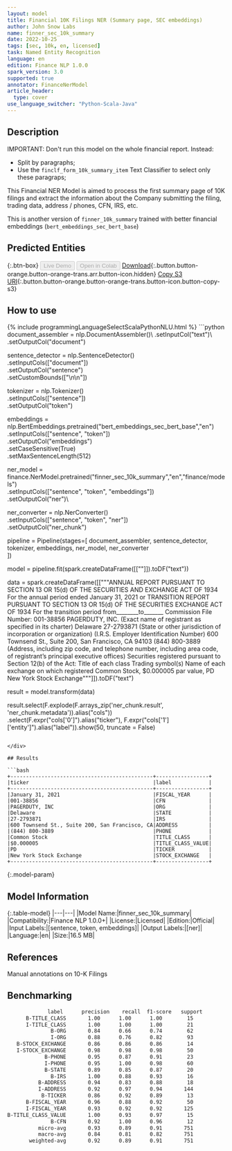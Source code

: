 ```yaml
---
layout: model
title: Financial 10K Filings NER (Summary page, SEC embeddings)
author: John Snow Labs
name: finner_sec_10k_summary
date: 2022-10-25
tags: [sec, 10k, en, licensed]
task: Named Entity Recognition
language: en
edition: Finance NLP 1.0.0
spark_version: 3.0
supported: true
annotator: FinanceNerModel
article_header:
  type: cover
use_language_switcher: "Python-Scala-Java"
---
```


## Description

IMPORTANT: Don't run this model on the whole financial report. Instead:
- Split by paragraphs;
- Use the `finclf_form_10k_summary_item` Text Classifier to select only these paragraps;

This Financial NER Model is aimed to process the first summary page of 10K filings and extract the information about the Company submitting the filing, trading data, address / phones, CFN, IRS, etc.

This is another version of `finner_10k_summary` trained with better financial embeddings (`bert_embeddings_sec_bert_base`)

## Predicted Entities



{:.btn-box}
<button class="button button-orange" disabled>Live Demo</button>
<button class="button button-orange" disabled>Open in Colab</button>
[Download](https://s3.amazonaws.com/auxdata.johnsnowlabs.com/finance/models/finner_sec_10k_summary_en_1.0.0_3.0_1666711517681.zip){:.button.button-orange.button-orange-trans.arr.button-icon.hidden}
[Copy S3 URI](s3://auxdata.johnsnowlabs.com/finance/models/finner_sec_10k_summary_en_1.0.0_3.0_1666711517681.zip){:.button.button-orange.button-orange-trans.button-icon.button-copy-s3}

## How to use



<div class="tabs-box" markdown="1">
{% include programmingLanguageSelectScalaPythonNLU.html %}
```python
document_assembler = nlp.DocumentAssembler()\
    .setInputCol("text")\
    .setOutputCol("document")

sentence_detector = nlp.SentenceDetector() \
    .setInputCols(["document"]) \
    .setOutputCol("sentence") \
    .setCustomBounds(["\n\n"])

tokenizer = nlp.Tokenizer()\
    .setInputCols(["sentence"])\
    .setOutputCol("token")

embeddings = nlp.BertEmbeddings.pretrained("bert_embeddings_sec_bert_base","en")\
    .setInputCols(["sentence", "token"])\
    .setOutputCol("embeddings")\
    .setCaseSensitive(True)\
    .setMaxSentenceLength(512)

ner_model = finance.NerModel.pretrained("finner_sec_10k_summary","en","finance/models")\
    .setInputCols(["sentence", "token", "embeddings"])\
    .setOutputCol("ner")\

ner_converter = nlp.NerConverter()\
    .setInputCols(["sentence", "token", "ner"])\
    .setOutputCol("ner_chunk")

pipeline = Pipeline(stages=[
    document_assembler,
    sentence_detector,
    tokenizer,
    embeddings,
    ner_model,
    ner_converter   
    ])

model = pipeline.fit(spark.createDataFrame([[""]]).toDF("text"))

data = spark.createDataFrame([["""ANNUAL REPORT PURSUANT TO SECTION 13 OR 15(d) OF THE SECURITIES AND EXCHANGE ACT OF 1934
For the annual period ended January 31, 2021
or
TRANSITION REPORT PURSUANT TO SECTION 13 OR 15(d) OF THE SECURITIES EXCHANGE ACT OF 1934
For the transition period from________to_______
Commission File Number: 001-38856
PAGERDUTY, INC.
(Exact name of registrant as specified in its charter)
Delaware
27-2793871
(State or other jurisdiction of
incorporation or organization)
(I.R.S. Employer
Identification Number)
600 Townsend St., Suite 200, San Francisco, CA 94103
(844) 800-3889
(Address, including zip code, and telephone number, including area code, of registrant’s principal executive offices)
Securities registered pursuant to Section 12(b) of the Act:
Title of each class
Trading symbol(s)
Name of each exchange on which registered
Common Stock, $0.000005 par value,
PD
New York Stock Exchange"""]]).toDF("text")

result = model.transform(data)

result.select(F.explode(F.arrays_zip('ner_chunk.result', 'ner_chunk.metadata')).alias("cols")) \
               .select(F.expr("cols['0']").alias("ticker"),
                       F.expr("cols['1']['entity']").alias("label")).show(50, truncate = False)
```

</div>

## Results

```bash
+----------------------------------------------+-----------------+
|ticker                                        |label            |
+----------------------------------------------+-----------------+
|January 31, 2021                              |FISCAL_YEAR      |
|001-38856                                     |CFN              |
|PAGERDUTY, INC                                |ORG              |
|Delaware                                      |STATE            |
|27-2793871                                    |IRS              |
|600 Townsend St., Suite 200, San Francisco, CA|ADDRESS          |
|(844) 800-3889                                |PHONE            |
|Common Stock                                  |TITLE_CLASS      |
|$0.000005                                     |TITLE_CLASS_VALUE|
|PD                                            |TICKER           |
|New York Stock Exchange                       |STOCK_EXCHANGE   |
+----------------------------------------------+-----------------+
```

{:.model-param}
## Model Information

{:.table-model}
|---|---|
|Model Name:|finner_sec_10k_summary|
|Compatibility:|Finance NLP 1.0.0+|
|License:|Licensed|
|Edition:|Official|
|Input Labels:|[sentence, token, embeddings]|
|Output Labels:|[ner]|
|Language:|en|
|Size:|16.5 MB|

## References

Manual annotations on 10-K Filings

## Benchmarking

```bash
             label      precision    recall  f1-score   support
      B-TITLE_CLASS       1.00      1.00      1.00        15
      I-TITLE_CLASS       1.00      1.00      1.00        21
              B-ORG       0.84      0.66      0.74        62
              I-ORG       0.88      0.76      0.82        93
   B-STOCK_EXCHANGE       0.86      0.86      0.86        14
   I-STOCK_EXCHANGE       0.98      0.98      0.98        50
            B-PHONE       0.95      0.87      0.91        23
            I-PHONE       0.95      1.00      0.98        60
            B-STATE       0.89      0.85      0.87        20
              B-IRS       1.00      0.88      0.93        16
          B-ADDRESS       0.94      0.83      0.88        18
          I-ADDRESS       0.92      0.97      0.94       144
           B-TICKER       0.86      0.92      0.89        13
      B-FISCAL_YEAR       0.96      0.88      0.92        50
      I-FISCAL_YEAR       0.93      0.92      0.92       125
B-TITLE_CLASS_VALUE       1.00      0.93      0.97        15
              B-CFN       0.92      1.00      0.96        12
          micro-avg       0.93      0.89      0.91       751
          macro-avg       0.84      0.81      0.82       751
       weighted-avg       0.92      0.89      0.91       751
```
